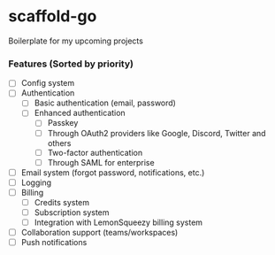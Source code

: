# scaffold-go
Boilerplate for my upcoming projects

### Features (Sorted by priority)
- [ ] Config system
- [ ] Authentication
    - [ ] Basic authentication (email, password)
    - [ ] Enhanced authentication
        - [ ] Passkey
        - [ ] Through OAuth2 providers like Google, Discord, Twitter and others
        - [ ] Two-factor authentication
        - [ ] Through SAML for enterprise
- [ ] Email system (forgot password, notifications, etc.)
- [ ] Logging
- [ ] Billing
    - [ ] Credits system
    - [ ] Subscription system
    - [ ] Integration with LemonSqueezy billing system
- [ ] Collaboration support (teams/workspaces)
- [ ] Push notifications